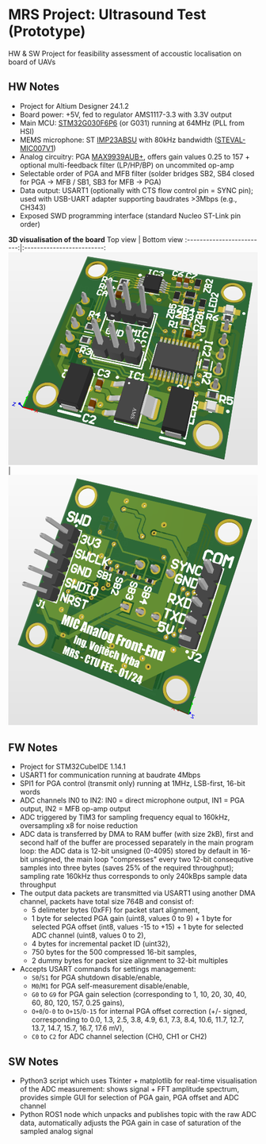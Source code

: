 # MRS Project: Ultrasound Test (Prototype)
HW &amp; SW Project for feasibility assessment of accoustic localisation on board of UAVs

## HW Notes
* Project for Altium Designer 24.1.2
* Board power: +5V, fed to regulator AMS1117-3.3 with 3.3V output
* Main MCU: [STM32G030F6P6](https://www.st.com/en/microcontrollers-microprocessors/stm32g030f6.html) (or G031) running at 64MHz (PLL from HSI)
* MEMS microphone: ST [IMP23ABSU](https://www.st.com/en/mems-and-sensors/imp23absu.html) with 80kHz bandwidth ([STEVAL-MIC007V1](https://www.st.com/en/evaluation-tools/steval-mic007v1.html))
* Analog circuitry: PGA [MAX9939AUB+](https://www.analog.com/en/products/max9939.html), offers gain values 0.25 to 157 + optional multi-feedback filter (LP/HP/BP) on uncommited op-amp
* Selectable order of PGA and MFB filter (solder bridges SB2, SB4 closed for PGA -> MFB / SB1, SB3 for MFB -> PGA)
* Data output: USART1 (optionally with CTS flow control pin = SYNC pin); used with USB-UART adapter supporting baudrates >3Mbps (e.g., CH343)
* Exposed SWD programming interface (standard Nucleo ST-Link pin order)

**3D visualisation of the board**
Top view | Bottom view
:-------------------------:|:-------------------------:
![3D_Top](/Altium/Ultrasound_Test_Prototype/3D_Top.png) | ![3D_Bottom](/Altium/Ultrasound_Test_Prototype/3D_Bottom.png)

## FW Notes
* Project for STM32CubeIDE 1.14.1
* USART1 for communication running at baudrate 4Mbps
* SPI1 for PGA control (transmit only) running at 1MHz, LSB-first, 16-bit words 
* ADC channels IN0 to IN2: IN0 = direct microphone output, IN1 = PGA output, IN2 = MFB op-amp output
* ADC triggered by TIM3 for sampling frequency equal to 160kHz, oversampling x8 for noise reduction
* ADC data is transferred by DMA to RAM buffer (with size 2kB), first and second half of the buffer are processed separately in the main program loop: the ADC data is 12-bit unsigned (0-4095) stored by default in 16-bit unsigned, the main loop "compresses" every two 12-bit consequtive samples into three bytes (saves 25% of the required throughput); sampling rate 160kHz thus corresponds to only 240kBps sample data throughput
* The output data packets are transmitted via USART1 using another DMA channel, packets have total size 764B and consist of:
  - 5 delimeter bytes (0xFF) for packet start alignment,
  - 1 byte for selected PGA gain (uint8, values 0 to 9) + 1 byte for selected PGA offset (int8, values -15 to +15) + 1 byte for selected ADC channel (uint8, values 0 to 2),
  - 4 bytes for incremental packet ID (uint32),
  - 750 bytes for the 500 compressed 16-bit samples,
  - 2 dummy bytes for packet size alignment to 32-bit multiples
* Accepts USART commands for settings management:
  - `S0`/`S1` for PGA shutdown disable/enable,
  - `M0`/`M1` for PGA self-measurement disable/enable,
  - `G0` to `G9` for PGA gain selection (corresponding to 1, 10, 20, 30, 40, 60, 80, 120, 157, 0.25 gains),
  - `O+0`/`O-0` to `O+15`/`O-15` for internal PGA offset correction (+/- signed, corresponding to 0.0, 1.3, 2.5, 3.8, 4.9, 6.1, 7.3, 8.4, 10.6, 11.7, 12.7, 13.7, 14.7, 15.7, 16.7, 17.6 mV),
  - `C0` to `C2` for ADC channel selection (CH0, CH1 or CH2)

## SW Notes
* Python3 script which uses Tkinter + matplotlib for real-time visualisation of the ADC measurement: shows signal + FFT amplitude spectrum, provides simple GUI for selection of PGA gain, PGA offset and ADC channel
* Python ROS1 node which unpacks and publishes topic with the raw ADC data, automatically adjusts the PGA gain in case of saturation of the sampled analog signal
